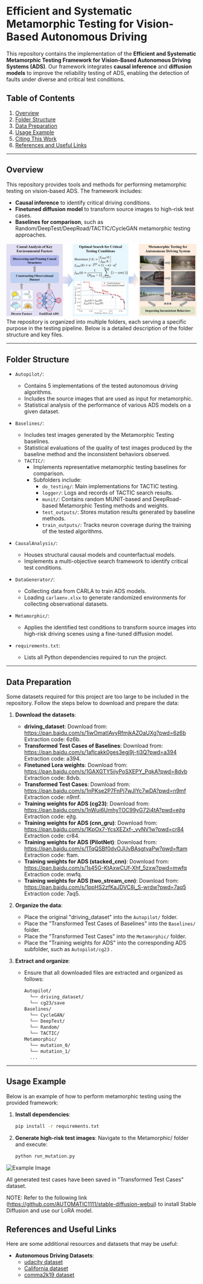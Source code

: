# Efficient and Systematic Metamorphic Testing for Vision-Based Autonomous Driving

This repository contains the implementation of the **Efficient and Systematic Metamorphic Testing Framework for Vision-Based Autonomous Driving Systems (ADS)**. Our framework integrates **causal inference** and **diffusion models** to improve the reliability testing of ADS, enabling the detection of faults under diverse and critical test conditions.

## Table of Contents
1. [Overview](#overview)
2. [Folder Structure](#folder-structure)
3. [Data Preparation](#data-preparation)
4. [Usage Example](#usage-example)
5. [Citing This Work](#citing-this-work)
6. [References and Useful Links](#references-and-useful-links)

---

## Overview

This repository provides tools and methods for performing metamorphic testing on vision-based ADS. The framework includes:
- **Causal inference** to identify critical driving conditions.
- **Finetuned diffusion model** to transform source images to high-risk test cases.
- **Baselines for comparison**, such as Random/DeepTest/DeepRoad/TACTIC/CycleGAN metamorphic testing approaches.

![Example Image](images/overview.jpg)
The repository is organized into multiple folders, each serving a specific purpose in the testing pipeline. Below is a detailed description of the folder structure and key files.

---

## Folder Structure

- `Autopilot/`: 
  - Contains 5 implementations of the tested autonomous driving algorithms.
  - Includes the source images that are used as input for metamorphic.
  - Statistical analysis of the performance of various ADS models on a given dataset.

- `Baselines/`: 
  - Includes test images generated by the Metamorphic Testing baselines. 
  - Statistical evaluations of the quality of test images produced by the baseline method and the inconsistent behaviors observed.
  - `TACTIC/`: 
    - Implements representative metamorphic testing baselines for comparison.
    - Subfolders include:
      - `do_testing/`: Main implementations for TACTIC testing.
      - `logger/`: Logs and records of TACTIC search results.
      - `munit/`: Contains random MUNIT-based and DeepRoad-based Metamorphic Testing methods and weights.
      - `test_outputs/`: Stores mutation results generated by baseline methods.
      - `train_outputs/`: Tracks neuron coverage during the training of the tested algorithms.

- `CausalAnalysis/`: 
  - Houses structural causal models and counterfactual models.
  - Implements a multi-objective search framework to identify critical test conditions.

- `DataGenerator/`: 
  - Collecting data from CARLA to train ADS models.
  - Loading `carlaenv.xlsx` to generate randomized environments for collecting observational datasets.

- `Metamorphic/`: 
  - Applies the identified test conditions to transform source images into high-risk driving scenes using a fine-tuned diffusion model.

- `requirements.txt`: 
  - Lists all Python dependencies required to run the project.

---

## Data Preparation

Some datasets required for this project are too large to be included in the repository. Follow the steps below to download and prepare the data:

1. **Download the datasets**:
   - **driving_dataset**: Download from: https://pan.baidu.com/s/1iwOmatIAvyRfmjkAZOaUXg?pwd=6z6b Extraction code: 6z6b.
   - **Transformed Test Cases of Baselines**: Download from: https://pan.baidu.com/s/1aflcakk0ges3egj9j-tj3Q?pwd=a394 Extraction code: a394.
   - **Finetuned Lora weights**: Download from: https://pan.baidu.com/s/1GAXGTY5iiyPoSXEPY_PqkA?pwd=8dvb Extraction code: 8dvb.
   - **Transformed Test Cases**: Download from: https://pan.baidu.com/s/1nPKse2P7FnPj7wJlYc7wDA?pwd=n9mf Extraction code: n9mf.
   - **Training weights for ADS (cg23)**: Download from: https://pan.baidu.com/s/1nWui6UmhyTOC99yG72i4tA?pwd=ejtg Extraction code: ejtg.
   - **Training weights for ADS (cnn_gru)**: Download from: https://pan.baidu.com/s/1KpOx7-YcsXEZxf-_yyNV1w?pwd=cr84 Extraction code: cr84.
   - **Training weights for ADS (PilotNet)**: Download from: https://pan.baidu.com/s/1TqQSBf0dvOJUvBAsgtyaPw?pwd=ftam Extraction code: ftam.
   - **Training weights for ADS (stacked_cnn)**: Download from: https://pan.baidu.com/s/1s45G-KtAxwCUf-Xhf_5zxw?pwd=mwfq Extraction code: mwfq.
   - **Training weights for ADS (two_stream_cnn)**: Download from: https://pan.baidu.com/s/1ppHS2zfKaJDVC8j_S-wrdw?pwd=7aq5 Extraction code: 7aq5.

2. **Organize the data**:
   - Place the original "driving_dataset" into the `Autopilot/` folder.
   - Place the "Transformed Test Cases of Baselines" into the `Baselines/` folder. 
   - Place the "Transformed Test Cases" into the `Metamorphic/` folder.
   - Place the "Training weights for ADS" into the corresponding ADS subfolder, such as `Autopilot/cg23` .

3. **Extract and organize**:
   - Ensure that all downloaded files are extracted and organized as follows:
     ```
     Autopilot/
       └── driving_dataset/
       └── cg23/save
     Baselines/
       └── CycleGAN/
       └── DeepTest/
       └── Random/
       └── TACTIC/
     Metamorphic/
       └── mutation_0/
       └── mutation_1/
       ...

     ```
---

## Usage Example

Below is an example of how to perform metamorphic testing using the provided framework:

1. **Install dependencies**:
   ```bash
   pip install -r requirements.txt

2. **Generate high-risk test images**:
Navigate to the Metamorphic/ folder and execute:
   ```bash
   python run_mutation.py

![Example Image](images/demo.jpg)

All generated test cases have been saved in "Transformed Test Cases" dataset.

NOTE: Refer to the following link (https://github.com/AUTOMATIC1111/stable-diffusion-webui) to install Stable Diffusion and use our LoRA model.

[//]: # (## Citing This Work)

[//]: # (If you find this repository or our work helpful, please consider citing our paper:)

[//]: # (```bibtex)

[//]: # (@article{your_paper,)

[//]: # (  title={Efficient and Systematic Metamorphic Testing for Vision-Based Autonomous Driving},)

[//]: # (  author={Name and Co-authors},)

[//]: # (  journal={Journal/Conference Name},)

[//]: # (  year={202X},)

[//]: # (  volume={XX},)

[//]: # (  number={X},)

[//]: # (  pages={XX--XX},)

[//]: # (  doi={XX.XXXX/XXXXXX})

[//]: # (})

[//]: # (```)

## References and Useful Links

Here are some additional resources and datasets that may be useful:

- **Autonomous Driving Datasets**:
  - [udacity dataset](https://github.com/udacity/self-driving-car)
  - [California dataset](https://github.com/SullyChen/driving-datasets?tab=readme-ov-file)
  - [comma2k19 dataset](https://github.com/commaai/comma2k19)

